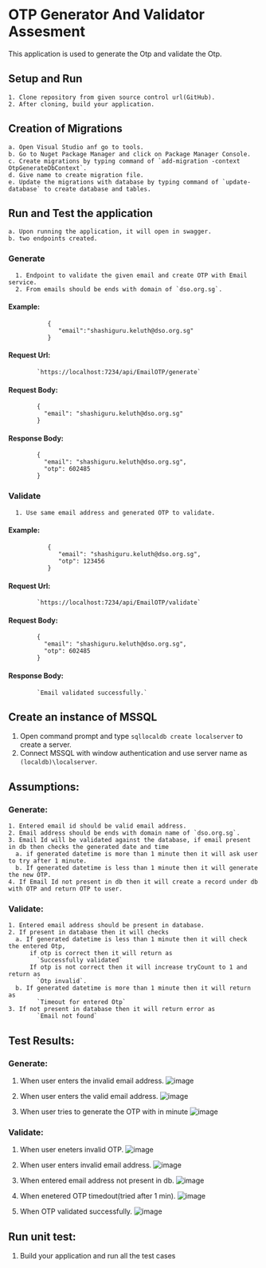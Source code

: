 # OTP Generator And Validator Assesment
  This application is used to generate the Otp and validate the Otp.

  ## Setup and Run
    1. Clone repository from given source control url(GitHub).
    2. After cloning, build your application.

  ## Creation of Migrations
    a. Open Visual Studio anf go to tools.
    b. Go to Nuget Package Manager and click on Package Manager Console.
    c. Create migrations by typing command of `add-migration -context OtpGenerateDbContext`.
    d. Give name to create migration file.
    e. Update the migrations with database by typing command of `update-database` to create database and tables.

  ## Run and Test the application
    a. Upon running the application, it will open in swagger.
    b. two endpoints created.

  ### Generate
      1. Endpoint to validate the given email and create OTP with Email service.
      2. From emails should be ends with domain of `dso.org.sg`.
      
  #### Example: 
               {
                  "email":"shashiguru.keluth@dso.org.sg"
               }
  #### Request Url:
            `https://localhost:7234/api/EmailOTP/generate`
  #### Request Body:
            {
              "email": "shashiguru.keluth@dso.org.sg"
            }
  #### Response Body:
            {
              "email": "shashiguru.keluth@dso.org.sg",
              "otp": 602485
            }

  ### Validate
      1. Use same email address and generated OTP to validate.
  #### Example: 
               {
                  "email": "shashiguru.keluth@dso.org.sg",
                  "otp": 123456
               }
  #### Request Url:
            `https://localhost:7234/api/EmailOTP/validate`
  #### Request Body:
            {
              "email": "shashiguru.keluth@dso.org.sg",
              "otp": 602485
            }
  #### Response Body:
            `Email validated successfully.`

## Create an instance of MSSQL
1. Open command prompt and type `sqllocaldb create localserver` to create a server.
2. Connect MSSQL with window authentication and use server name as `(localdb)\localserver`.

## Assumptions:
  ### Generate:
    1. Entered email id should be valid email address.
    2. Email address should be ends with domain name of `dso.org.sg`.
    3. Email Id will be validated against the database, if email present in db then checks the generated date and time 
      a. if generated datetime is more than 1 minute then it will ask user to try after 1 minute.
      b. If generated datetime is less than 1 minute then it will generate the new OTP.
    4. If Email Id not present in db then it will create a record under db with OTP and return OTP to user.

  ### Validate:
    1. Entered email address should be present in database.
    2. If present in database then it will checks
      a. If generated datetime is less than 1 minute then it will check the entered Otp, 
          if otp is correct then it will return as 
            `Successfully validated`
          If otp is not correct then it will increase tryCount to 1 and return as
            `Otp invalid`.
      b. If generated datetime is more than 1 minute then it will return as
            `Timeout for entered Otp`
    3. If not present in database then it will return error as
            `Email not found`
  
## Test Results:
  ### Generate:
  1. When user enters the invalid email address.
     ![image](https://user-images.githubusercontent.com/30490543/232784786-7c076cd4-7fe3-47c0-9d6a-6ee26cc5f624.png)
  
  2. When user enters the valid email address.
     ![image](https://user-images.githubusercontent.com/30490543/232784558-c2877a86-7746-4260-88c5-3d9e62a024d8.png)
     
  3. When user tries to generate the OTP with in minute
     ![image](https://user-images.githubusercontent.com/30490543/232785121-7e7df67f-e040-47a0-b1d9-18034963c56b.png)
     
  ### Validate:
  1. When user eneters invalid OTP.
    ![image](https://user-images.githubusercontent.com/30490543/232785826-d1b5b362-46df-41d6-afb7-3095c9adddb4.png)
   
  2. When user enters invalid email address.
    ![image](https://user-images.githubusercontent.com/30490543/232791549-cbb80eba-c9df-4075-ad1a-c5dfb536b861.png)

  3. When entered email address not present in db.
    ![image](https://user-images.githubusercontent.com/30490543/232791802-a73c4858-bea9-4228-acf9-af63075734c3.png)
   
  4. When enetered OTP timedout(tried after 1 min).
    ![image](https://user-images.githubusercontent.com/30490543/232790925-96f16d20-fd3a-40d4-a2a0-640378fbc523.png)
    
  5. When OTP validated successfully.
    ![image](https://user-images.githubusercontent.com/30490543/232788471-da97a19c-8d75-4ab2-8925-f16b59459e3c.png)

## Run unit test:
1. Build your application and run all the test cases

